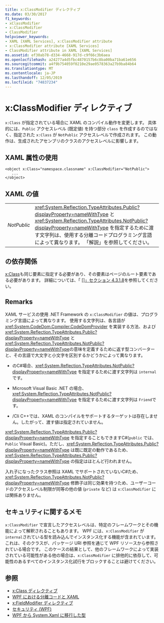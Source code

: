 ```yaml
---
title: x:ClassModifier ディレクティブ
ms.date: 03/30/2017
f1_keywords:
- xClassModifier
- x:ClassModifier
- ClassModifier
helpviewer_keywords:
- XAML [XAML Services], x:ClassModifier attribute
- x:ClassModifier attribute [XAML Services]
- ClassModifier attribute in XAML [XAML Services]
ms.assetid: ef30ab78-d334-4668-917d-c9f66c3b6aea
ms.openlocfilehash: a24277a4d5fbc4870157b6c8ba00ba71ba61e656
ms.sourcegitcommit: a4f9b754059f0210e29ae0578363a27b9ba84b64
ms.translationtype: MT
ms.contentlocale: ja-JP
ms.lasthandoff: 12/05/2019
ms.locfileid: "74837234"
---
```

# <a name="xclassmodifier-directive"></a>x:ClassModifier ディレクティブ
`x:Class` が指定されている場合に XAML のコンパイル動作を変更します。 具体的には、`Public` アクセスレベル (既定値) を持つ部分 `class` を作成するのではなく、指定された `x:Class` が `NotPublic` アクセスレベルで作成されます。 この動作は、生成されたアセンブリのクラスのアクセスレベルに影響します。  
  
## <a name="xaml-attribute-usage"></a>XAML 属性の使用  
  
```xaml  
<object x:Class="namespace.classname" x:ClassModifier="NotPublic">  
   ...  
</object>  
```  
  
## <a name="xaml-values"></a>XAML の値  
  
|||  
|-|-|  
|*NotPublic*|<xref:System.Reflection.TypeAttributes.Public?displayProperty=nameWithType> と <xref:System.Reflection.TypeAttributes.NotPublic?displayProperty=nameWithType> を指定するために渡す文字列は、使用する分離コードプログラミング言語によって異なります。 「解説」を参照してください。|  
  
## <a name="dependencies"></a>の依存関係  
 [x:Class](x-class-directive.md)も同じ要素に指定する必要があり、その要素はページのルート要素である必要があります。 詳細については、「 [\[\]」セクション 4.3.1.8](https://docs.microsoft.com/previous-versions/msp-n-p/ff650760(v=pandp.10))を参照してください。  
  
## <a name="remarks"></a>Remarks  
 XAML サービスの使用 .NET Framework の `x:ClassModifier` の値は、プログラミング言語によって異なります。 使用する文字列は、各言語が <xref:System.CodeDom.Compiler.CodeDomProvider> を実装する方法、および <xref:System.Reflection.TypeAttributes.Public?displayProperty=nameWithType> と <xref:System.Reflection.TypeAttributes.NotPublic?displayProperty=nameWithType>の意味を定義するために返す型コンバーターと、その言語で大文字と小文字を区別するかどうかによって異なります。  
  
- のC#場合、<xref:System.Reflection.TypeAttributes.NotPublic?displayProperty=nameWithType> を指定するために渡す文字列は `internal`です。  
  
- Microsoft Visual Basic .NET の場合、<xref:System.Reflection.TypeAttributes.NotPublic?displayProperty=nameWithType> を指定するために渡す文字列は `Friend`です。  
  
- /Cli C++では、XAML のコンパイルをサポートするターゲットは存在しません。したがって、渡す値は指定されていません。  
  
 <xref:System.Reflection.TypeAttributes.Public?displayProperty=nameWithType> を指定することもできますC#(`public` では、`Public` Visual Basic)。ただし、<xref:System.Reflection.TypeAttributes.Public?displayProperty=nameWithType> は既に既定の動作であるため、<xref:System.Reflection.TypeAttributes.Public?displayProperty=nameWithType> の指定はほとんど行われません。  
  
 入れ子になったクラス参照は XAML でサポートされていないC#ため、<xref:System.Reflection.TypeAttributes.NotPublic?displayProperty=nameWithType> 修飾子は同じ効果を持つため、ユーザーコードのアクセスレベル制限が同等の他の値 (`private` など) は `x:ClassModifier` には関係ありません。  
  
## <a name="security-notes"></a>セキュリティに関するメモ  
 `x:ClassModifier` で宣言したアクセスレベルは、特定のフレームワークとその機能によって解釈されることもあります。 WPF には、`x:ClassModifier` が `internal`されている型を読み込んでインスタンス化する機能が含まれています。これは、そのクラスが、パッケージ URI 参照を通じて WPF リソースから参照されている場合です。 このケースの結果として、他のフレームワークによって実装されている可能性がある他の場合は、`x:ClassModifier` に排他的に依存して、可能性のあるすべてのインスタンス化試行をブロックすることは避けてください。  
  
## <a name="see-also"></a>参照

- [x:Class ディレクティブ](x-class-directive.md)
- [WPF における分離コードと XAML](../wpf/advanced/code-behind-and-xaml-in-wpf.md)
- [x:FieldModifier ディレクティブ](x-fieldmodifier-directive.md)
- [セキュリティ (WPF)](../wpf/security-wpf.md)
- [WPF から System.Xaml に移行した型](types-migrated-from-wpf-to-system-xaml.md)
